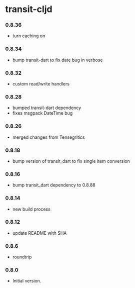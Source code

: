 # transit-cljd

### 0.8.36

- turn caching on

### 0.8.34

- bump transit-dart to fix date bug in verbose

### 0.8.32

- custom read/write handlers

### 0.8.28

- bumped transit-dart dependency
- fixes msgpack DateTime bug

### 0.8.26

- merged changes from Tensegritics

### 0.8.18

- bump version of transit_dart to fix single item conversion

### 0.8.16

- bump transit_dart dependency to 0.8.88

### 0.8.14

- new build process

### 0.8.12

- update README with SHA

### 0.8.6

- roundtrip

### 0.8.0

- Initial version.